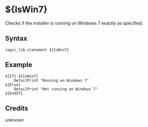 # ${IsWin7}

Checks if the installer is running on Windows 7 exactly as specified.

## Syntax

    logic_lib_statement ${IsWin7}

## Example

    ${If} ${IsWin7}
        DetailPrint "Running on Windows 7"
    ${Else}
        DetailPrint "Not running on Windows 7"
    ${EndIf}

## Credits

*unknown*
